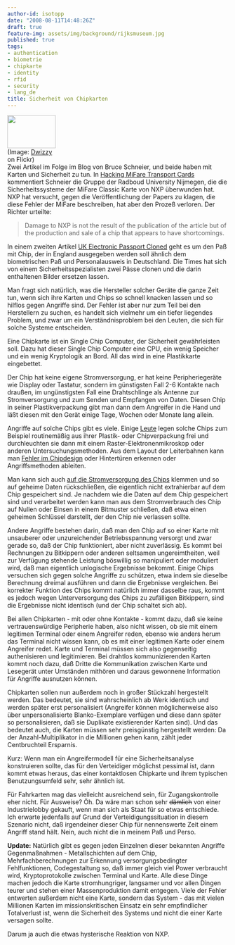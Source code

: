 ```yaml
---
author-id: isotopp
date: "2008-08-11T14:48:26Z"
draft: true
feature-img: assets/img/background/rijksmuseum.jpg
published: true
tags:
- authentication
- biometrie
- chipkarte
- identity
- rfid
- security
- lang_de
title: Sicherheit von Chipkarten
---
```

<div class="serendipity_imageComment_right" style="width: 110px"><div class="serendipity_imageComment_img"><a class='serendipity_image_link' href='http://flickr.com/photos/dwizzy/412531283/'><!-- s9ymdb:4787 --><img class="serendipity_image_right" width="110" height="75"  src="/uploads/chipkarte.serendipityThumb.jpg" alt="" /></a></div><div class="serendipity_imageComment_txt">(Image: <a href="http://flickr.com/photos/dwizzy/412531283/">Dwizzy</a> on Flickr)</div></div> Zwei Artikel im Folge im Blog von Bruce Schneier, und beide haben mit Karten und Sicherheit zu tun. In <a href="http://www.schneier.com/blog/archives/2008/08/hacking_mifare.html">Hacking MiFare Transport Cards</a> kommentiert Schneier die Gruppe der Radboud University Nijmegen, die die Sicherheitssysteme der MiFare Classic Karte von NXP überwunden hat. NXP hat versucht, gegen die Veröffentlichung der Papers zu klagen, die diese Fehler der MiFare beschreiben, hat aber den Prozeß verloren. Der Richter urteilte: <blockquote>Damage to NXP is not the result of the publication of the article but of the production and sale of a chip that appears to have shortcomings.</blockquote>

In einem zweiten Artikel <a href="http://www.schneier.com/blog/archives/2008/08/uk_electronic_p.html">UK Electronic Passport Cloned</a> geht es um den Paß mit Chip, der in England ausgegeben werden soll ähnlich dem biometrischen Paß und Personalausweis in Deutschland. Die Times hat sich von einem Sicherheitsspezialisten zwei Pässe clonen und die darin enthaltenen Bilder ersetzen lassen.

Man fragt sich natürlich, was die Hersteller solcher Geräte die ganze Zeit tun, wenn sich ihre Karten und Chips so schnell knacken lassen und so hilflos gegen Angriffe sind. Der Fehler ist aber nur zum Teil bei den Herstellern zu suchen, es handelt sich vielmehr um ein tiefer liegendes Problem, und zwar um ein Verständnisproblem bei den Leuten, die sich für solche Systeme entscheiden.



Eine Chipkarte ist ein Single Chip Computer, der Sicherheit gewährleisten soll. Dazu hat  dieser Single Chip Computer eine CPU, ein wenig Speicher und ein wenig Kryptologik an Bord. All das wird in eine Plastikkarte eingebettet.

Der Chip hat keine eigene Stromversorgung, er hat keine Peripheriegeräte wie Display oder Tastatur, sondern im günstigsten Fall 2-6 Kontakte nach draußen, im ungünstigsten Fall eine Drahtschlinge als Antenne zur Stromversorgung und zum Senden und Empfangen von Daten. Diesen Chip in seiner Plastikverpackung gibt man dann dem Angreifer in die Hand und läßt diesen mit den Gerät einige Tage, Wochen oder Monate lang allein.

Angriffe auf solche Chips gibt es viele. Einige <a href="http://www.flylogic.net/blog/?p=26">Leute</a> legen solche Chips zum Beispiel routinemäßig aus ihrer Plastik- oder Chipverpackung frei und durchleuchten sie dann mit einem Raster-Elektronenmikroskop oder anderen Untersuchungsmethoden. Aus dem Layout der Leiterbahnen kann man <a href="http://www.flylogic.net/blog/?p=25">Fehler im Chipdesign</a> oder Hintertüren erkennen oder Angriffsmethoden ableiten.

Man kann sich auch <a href="http://www.rfidguardian.org/index.php/Differential_Power_Analysis">auf die Stromversorgung des Chips</a> klemmen und so auf geheime Daten rückschließen, die eigentlich nicht extrahierbar auf dem Chip gespeichert sind. Je nachdem wie die Daten auf dem Chip gespeichert sind und verarbeitet werden kann man aus dem Stromverbrauch des Chip auf Nullen oder Einsen in einem Bitmuster schließen, daß etwa einen geheimen Schlüssel darstellt, der den Chip nie verlassen sollte.

Andere Angriffe bestehen darin, daß man den Chip auf so einer Karte mit unsauberer oder unzureichender Betriebsspannung versorgt und zwar gerade so, daß der Chip funktioniert, aber nicht zuverlässig. Es kommt bei Rechnungen zu Bitkippern oder anderen seltsamen ungereimtheiten, weil zur Verfügung stehende Leistung böswillig so manipuliert oder moduliert wird, daß man eigentlich unlogische Ergebnisse bekommt. Einige Chips versuchen sich gegen solche Angriffe zu schützen, etwa indem sie dieselbe Berechnung dreimal ausführen und dann die Ergebnisse vergleichen. Bei korrekter Funktion des Chips kommt natürlich immer dasselbe raus, kommt es jedoch wegen Unterversorgung des Chips zu zufälligen Bitkippern, sind die Ergebnisse nicht identisch (und der Chip schaltet sich ab).

Bei allen Chipkarten - mit oder ohne Kontakte - kommt dazu, daß sie keine vertrauenswürdige Peripherie haben, also nicht wissen, ob sie mit einem legitimen Terminal oder einem Angreifer reden, ebenso wie anders herum das Terminal nicht wissen kann, ob es mit einer legitimen Karte oder einem Angreifer redet. Karte und Terminal müssen sich also gegenseitig authenisieren und legitimieren. Bei drahtlos kommunizierenden Karten kommt noch dazu, daß Dritte die Kommunikation zwischen Karte und Lesegerät unter Umständen mithören und daraus gewonnene Information für Angriffe ausnutzen können.

Chipkarten sollen nun außerdem noch in großer Stückzahl hergestellt werden. Das bedeutet, sie sind wahrscheinlich ab Werk identisch und werden später erst personalisiert (Angreifer können möglicherweise also über unpersonalisierte Blanko-Exemplare verfügen und diese dann später so personalisieren, daß sie Duplikate existierender Karten sind). Und das bedeutet auch, die Karten müssen sehr preisgünstig hergestellt werden: Da der Anzahl-Multiplikator in die Millionen gehen kann, zählt jeder Centbruchteil Ersparnis.

Kurz: Wenn man ein Angreifermodell für eine Sicherheitsanalyse konstruieren sollte, das für den Verteidiger möglichst pessimal ist, dann kommt etwas heraus, das einer kontaktlosen Chipkarte und ihrem typischen Benutzungsumfeld sehr, sehr ähnlich ist.

Für Fahrkarten mag das vielleicht ausreichend sein, für Zugangskontrolle eher nicht. Für Ausweise? Öh. Da wäre man schon sehr <strike>dämlich</strike> von einer Industrielobby gekauft, wenn man sich als Staat für so etwas entschiede. Ich erwarte jedenfalls auf Grund der Verteidigungssituation in diesem Szenario nicht, daß irgendeiner dieser Chip für nennenswerte Zeit einem Angriff stand hält. Nein, auch nicht die in meinem Paß und Perso.

<b>Update:</b> Natürlich gibt es gegen jeden Einzelnen dieser bekannten Angriffe Gegenmaßnahmen - Metallschichten auf dem Chip, Mehrfachberechnungen zur Erkennung versorgungsbedingter Fehlfunktionen, Codegestaltung so, daß immer gleich viel Power verbraucht wird, Kryptoprotokolle zwischen Terminal und Karte. Alle diese Dinge machen jedoch die Karte stromhungriger, langsamer und vor allen Dingen teurer und stehen einer Massenproduktion damit entgegen. Viele der Fehler entwerten außerdem nicht eine Karte, sondern das System - das mit vielen Millionen Karten im missionskritischen Einsatz ein sehr empfindlicher Totalverlust ist, wenn die Sicherheit des Systems und nicht die einer Karte versagen sollte.

Darum ja auch die etwas hysterische Reaktion von NXP.
